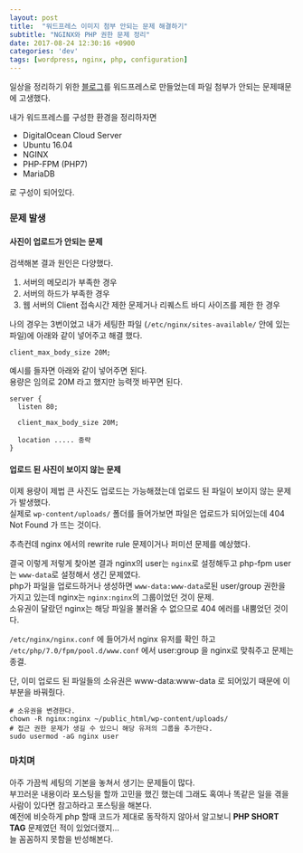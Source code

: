 ```yaml
---
layout: post
title:  "워드프레스 이미지 첨부 안되는 문제 해결하기"
subtitle: "NGINX와 PHP 권한 문제 정리"
date: 2017-08-24 12:30:16 +0900
categories: 'dev'
tags: [wordpress, nginx, php, configuration]
---
```


일상을 정리하기 위한 <a href="https://nadann.880322.com/" target="_blank">블로그</a>를 워드프레스로 만들었는데 파일 첨부가 안되는 문제때문에 고생했다.

내가 워드프레스를 구성한 환경을 정리하자면

* DigitalOcean Cloud Server
* Ubuntu 16.04
* NGINX
* PHP-FPM (PHP7)
* MariaDB

로 구성이 되어있다.

### 문제 발생

#### 사진이 업로드가 안되는 문제

검색해본 결과 원인은 다양했다.

1. 서버의 메모리가 부족한 경우
2. 서버의 하드가 부족한 경우
3. 웹 서버의 Client 접속시간 제한 문제거나 리퀘스트 바디 사이즈를 제한 한 경우

나의 경우는 3번이었고 내가 세팅한 파일 (`/etc/nginx/sites-available/` 안에 있는 파일)에 아래와 같이 넣어주고 해결 했다.

`client_max_body_size 20M;`

예시를 들자면 아래와 같이 넣어주면 된다.<br/>
용량은 임의로 20M 라고 했지만 능력껏 바꾸면 된다.

```
server {
  listen 80;

  client_max_body_size 20M;

  location ..... 중략
}
```

#### 업로드 된 사진이 보이지 않는 문제

이제 용량이 제법 큰 사진도 업로드는 가능해졌는데 업로드 된 파일이 보이지 않는 문제가 발생했다.<br/>
실제로 `wp-content/uploads/` 폴더를 들어가보면 파일은 업로드가 되어있는데 404 Not Found 가 뜨는 것이다.

추측컨데 nginx 에서의 rewrite rule 문제이거나 퍼미션 문제를 예상했다.

결국 이렇게 저렇게 찾아본 결과 nginx의 user는 `nginx`로 설정해두고 php-fpm user는 `www-data`로 설정해서 생긴 문제였다.<br/>
php가 파일을 업로드하거나 생성하면 `www-data:www-data`로된 user/group 권한을 가지고 있는데 nginx는 `nginx:nginx`의 그룹이었던 것이 문제.<br/>
소유권이 달랐던 nginx는 해당 파일을 불러올 수 없으므로 404 에러를 내뿜었던 것이다.

`/etc/nginx/nginx.conf` 에 들어가서 nginx 유저를 확인 하고 `/etc/php/7.0/fpm/pool.d/www.conf` 에서 user:group 을 nginx로 맞춰주고 문제는 종결.

단, 이미 업로드 된 파일들의 소유권은 www-data:www-data 로 되어있기 때문에 이 부분을 바꿔줬다.

``` shell
# 소유권을 변경한다.
chown -R nginx:nginx ~/public_html/wp-content/uploads/
# 접근 권한 문제가 생길 수 있으니 해당 유저의 그룹을 추가한다.
sudo usermod -aG nginx user
```


### 마치며

아주 가끔씩 세팅의 기본을 놓쳐서 생기는 문제들이 많다.<br/>
부끄러운 내용이라 포스팅을 할까 고민을 했긴 했는데 그래도 혹여나 똑같은 일을 겪을 사람이 있다면 참고하라고 포스팅을 해본다.<br/>
예전에 비슷하게 php 할때 코드가 제대로 동작하지 않아서 알고보니 **PHP SHORT TAG** 문제였던 적이 있었더랬지...<br/>
늘 꼼꼼하지 못함을 반성해본다.
